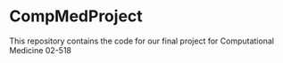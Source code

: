 # CompMedProject
This repository contains the code for our final project for Computational Medicine 02-518
